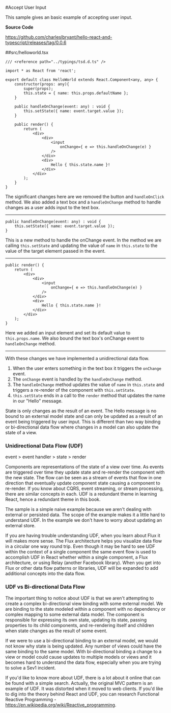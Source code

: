 #Accept User Input

This sample gives an basic example of accepting user input.

**Source Code** 

https://github.com/charleslbryant/hello-react-and-typescript/releases/tag/0.0.6

##src/helloworld.tsx

```
/// <reference path="../typings/tsd.d.ts" />

import * as React from 'react';

export default class HelloWorld extends React.Component<any, any> {
    constructor(props: any){
        super(props);
        this.state = { name: this.props.defaultName };
    }
    
    public handleOnChange(event: any) : void {
        this.setState({ name: event.target.value });
    }

	public render() {
		return (
            <div>
                <div>
                    <input 
                        onChange={ e => this.handleOnChange(e) }
                    />
                </div>
                <div>
                    Hello { this.state.name }!
                </div>
            </div>
        );
	}
}

```

The significant changes here are we removed the button and `handleOnClick` method. We also added a text box and a `handleOnChange` method to handle changes as a user adds input to the text box.

----

```
public handleOnChange(event: any) : void {
    this.setState({ name: event.target.value });
}
```

This is a new method to handle the onChange event. In the method we are calling `this.setState` and updating the value of `name` in `this.state` to the value of the target element passed in the event.

---

```
public render() {
	return (
        <div>
            <div>
                <input 
                    onChange={ e => this.handleOnChange(e) }
                />
            </div>
            <div>
                Hello { this.state.name }!
            </div>
        </div>
    );
}
```

Here we added an input element and set its default value to `this.props.name`. We also bound the text box's onChange event to `handleOnChange` method.

---

With these changes we have implemented a unidirectional data flow. 

1. When the user enters something in the text box it triggers the `onChange` event. 
2. The `onChange` event is handled by the `handleOnChange` method.
3. The `handleOnChange` method updates the value of `name` in `this.state` and triggers a re-render of the component with `this.setState`.
4. `this.setState` ends in a call to the `render` method that updates the name in our "Hello" message. 
 
State is only changes as the result of an event. The Hello message is no bound to an external model state and can only be updated as a result of an event being triggered by user input. This is different than two way binding or bi-directional data flow where changes in a model can also update the state of a view.

### Unidirectional Data Flow (UDF)

event > event handler > state > render 

Components are representations of the state of a view over time. As events are triggered over time they update state and re-render the component with the new state. The flow can be seen as a stream of events that flow in one direction that eventually update component state causing a component to re-render. If you know about CQRS, event streaming, or stream processing, there are similar concepts in each. UDF is a redundant theme in learning React, hence a redundant theme in this book.

The sample is a simple naive example because we aren't dealing with external or persisted data. The scope of the example makes it a little hard to understand UDF. In the example we don't have to worry about updating an external store.

If you are having trouble understanding UDF, when you learn about Flux it will makes more sense. The Flux architecture helps you visualize data flow in a circular one way round trip. Even though it may be hard to see UDF within the context of a single component the same event flow is used to accomplish UDF in React whether within a single component, a Flux architecture, or using Relay (another Facebook library). When you get into Flux or other data flow patterns or libraries, UDF will be expanded to add additional concepts into the data flow.

### UDF vs Bi-directional Data Flow

The important thing to notice about UDF is that we aren't attempting to create a complex bi-directional view binding with some external model. We are binding to the state modeled within a component with no dependency or complex mapping to some external data model. The component is responsible for expressing its own state, updating its state, passing properties to its child components, and re-rendering itself and children when state changes as the result of some event.

If we were to use a bi-directional binding to an external model, we would not know why state is being updated. Any number of views could have the same binding to the same model. With bi-directional binding a change to a view or model could cause updates to multiple models or views and it becomes hard to understand the data flow, especially when you are trying to solve a Sev1 incident.

If you'd like to know more about UDF, there is a lot about it online that can be found with a simple search. Actually, the original MVC pattern is an example of UDF. It was distorted when it moved to web clients. If you'd like to dig into the theory behind React and UDF, you can  research Functional Reactive Programming - https://en.wikipedia.org/wiki/Reactive_programming.











